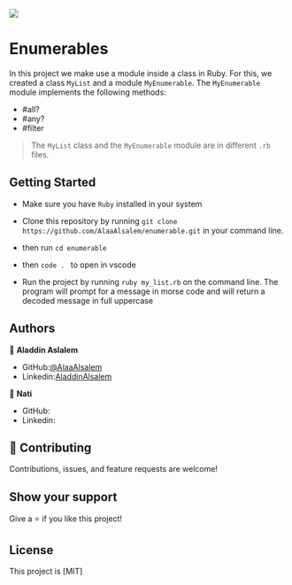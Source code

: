 ![](https://img.shields.io/badge/Microverse-blueviolet)

# Enumerables

In this project we make  use a module inside a class in Ruby. For this, we created a class `MyList` and a module `MyEnumerable`. The `MyEnumerable` module implements the following methods:
- #all?
- #any?
- #filter

> The `MyList` class and the `MyEnumerable` module are in different `.rb` files.

## Getting Started

- Make sure you have `Ruby` installed in your system
- Clone this repository by running `git clone https://github.com/AlaaAlsalem/enumerable.git` in your command line.
- then run `cd enumerable `
- then `code . ` to open in vscode

- Run the project by running `ruby my_list.rb` on the command line. The program will prompt for a message in morse code and will return a decoded message in full uppercase

## Authors
👤 **Aladdin Aslalem**
- GitHub:[@AlaaAlsalem](https://github.com/AlaaAlsalem)
- Linkedin:[AladdinAlsalem](https://www.linkedin.com/in/aladdin-alsalem/)

👤 **Nati**

- GitHub:[]()
- Linkedin:[]()


## 🤝 Contributing

Contributions, issues, and feature requests are welcome!
## Show your support

Give a ⭐️ if you like this project!

## License

This project is [MIT]